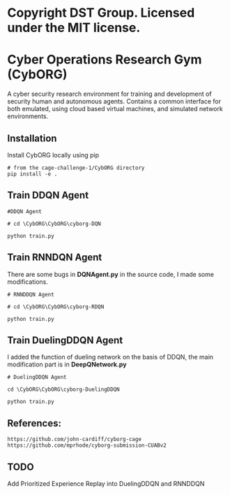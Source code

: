 # Copyright DST Group. Licensed under the MIT license.

# Cyber Operations Research Gym (CybORG)

A cyber security research environment for training and development of security human and autonomous agents. Contains a common interface for both emulated, using cloud based virtual machines, and simulated network environments.

## Installation

Install CybORG locally using pip

```
# from the cage-challenge-1/CybORG directory
pip install -e .
```
## Train DDQN Agent

```
#DDQN Agent

# cd \CybORG\CybORG\cyborg-DQN

python train.py
```

## Train RNNDQN Agent

There are some bugs in **DQNAgent.py** in the source code, I made some modifications.

```
# RNNDDQN Agent

# cd \CybORG\CybORG\cyborg-RDQN

python train.py
```
## Train DuelingDDQN Agent

I added the function of dueling network on the basis of DDQN, the main modification part is in **DeepQNetwork.py**
```
# DuelingDDQN Agent

cd \CybORG\CybORG\cyborg-DuelingDDQN

python train.py
```


## References:
```
https://github.com/john-cardiff/cyborg-cage
https://github.com/mprhode/cyborg-submission-CUABv2
```
## TODO

Add Prioritized Experience Replay into DuelingDDQN and RNNDDQN
